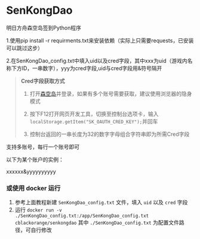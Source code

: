 # SenKongDao
明日方舟森空岛签到Python程序

1.使用pip install -r requirments.txt来安装依赖（实际上只需要requests，已安装可以跳过这步）

2.在SenKongDao_config.txt中填入uid以及cred字段，其中xxx为uid（游戏内名称下方ID，一串数字），yyy为cred字段,uid与cred字段用&符号隔开  

> **Cred字段获取方式**
> 1. 打开[森空岛](https://www.skland.com)并登录，如果有多个账号需要获取，建议使用浏览器的隐身模式
>    
> 3. 按下F12打开网页开发工具，切换至控制台选项卡，输入`localStorage.getItem("SK_OAUTH_CRED_KEY");`并回车
>    
> 5. 控制台返回的一串长度为32的数字字母组合字符串即为所需Cred字段
>
支持多账号，每行一个账号即可

以下为某个账户的实例：  

xxxxxx&yyyyyyyyyy

### 或使用 docker 运行
 1. 参考上面教程新建 `SenKongDao_config.txt` 文件，填入 `uid` 以及 `cred` 字段
 2. 运行 `docker run -v ./SenKongDao_config.txt:/app/SenKongDao_config.txt cblackorange/senkongdao` 其中 `./SenKongDao_config.txt` 为配置文件路径，可自行修改
